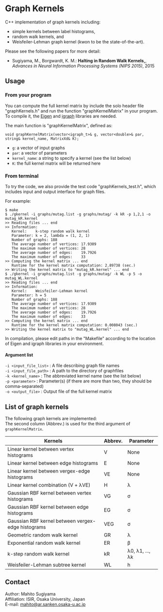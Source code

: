 # Graph Kernels
C++ implementation of graph kernels including:
* simple kernels between label histograms,
* random walk kernels, and
* Weisfeiler-Lehman graph kernel (kwon to be the state-of-the-art).

Please see the following papers for more detail:
* Sugiyama, M., Borgwardt, K. M.: **Halting in Random Walk Kernels,**, *Advances in Neural Information Processing Systems (NIPS 2015)*, 2015

## Usage
### From your program
You can compute the full kernel matrix by include the solo header file "graphKernels.h" and run the function "graphKernelMatrix" in your program.
To compile it, the [Eigen](http://eigen.tuxfamily.org) and [igraph](http://igraph.org/c/) libraries are needed.

The main function is "graphKernelMatrix", defined as:
```
void graphKernelMatrix(vector<igraph_t>& g, vector<double>& par, string& kernel_name, MatrixXd& K);
```
* `g`: a vector of input graphs
* `par`: a vector of parameters
* `kernel_name`: a string to specify a kernel (see the list below)
* `K`: the full kernel matrix will be returned here

### From terminal
To try the code, we also provide the test code "graphKernels_test.h", which includes input and output interface for graph files.

For example:
```
$ make
$ ./gkernel -i graphs/mutag.list -g graphs/mutag/ -k kR -p 1,2,1 -o mutag_kR.kernel
>> Reading files ... end
>> Information:
   Kernel:    k-step random walk kernel
   Parameter: k = 2, lambda = (1, 2, 1)
   Number of graphs: 188
   The average number of vertices: 17.9309
   The maximum number of vertices: 28
   The average number of edges:    19.7926
   The maximum number of edges:    33
>> Computing the kernel matrix ... end
   Runtime for the kernel matrix computation: 2.89738 (sec.)
>> Writing the kernel matrix to "mutag_kR.kernel" ... end
$ ./gkernel -i graphs/mutag.list -g graphs/mutag/ -k WL -p 5 -o mutag_WL.kernel
>> Reading files ... end
>> Information:
   Kernel:    Weisfeiler-Lehman kernel
   Parameter: h = 5
   Number of graphs: 188
   The average number of vertices: 17.9309
   The maximum number of vertices: 28
   The average number of edges:    19.7926
   The maximum number of edges:    33
>> Computing the kernel matrix ... end
   Runtime for the kernel matrix computation: 0.008043 (sec.)
>> Writing the kernel matrix to "mutag_WL.kernel" ... end
```
In compilation, please edit paths in the "Makefile" according to the location of Eigen and igraph libraries in your environment.

#### Argument list

  `-i <input_file_list>` : A file describing graph file names  
  `-i <input_file_path>` : A path to the directory of graphfiles  
  `-k <kernel_name>` : The abbreviated kernel name (see the list below)  
  `-p <parameter>` : Parameter(s) (if there are more than two, they should be comma-separated)  
  `-o <output_file>` : Output file of the full kernel matrix




## List of graph kernels
The following graph kernels are implemented:  
The second column (Abbrev.) is used for the third argument of `graphKernelMatrix`.

Kernels                                            | Abbrev. | Parameter
-------------------------------------------------- | ------- | ---------
Linear kernel between vertex histograms            |       V | None
Linear kernel between edge histograms              |       E | None
Linear kernel between vergex-edge histograms       |      VE | None
Linear kernel combination (V + &#955;VE)           |       H | &#955;
Gaussian RBF kernel between vertex histograms      |      VG | &#963;
Gaussian RBF kernel between edge histograms        |      EG | &#963;
Gaussian RBF kernel between vergex-edge histograms |     VEG | &#963;
Geometric random walk kernel                       |      GR | &#955;
Exponential random walk kernel                     |      ER | &#946;
k-step random walk kernel                          |      kR | &#955;0, &#955;1, ..., &#955;k
Weisfeiler-Lehman subtree kernel                   |      WL | h

## Contact
Author: Mahito Sugiyama  
Affiliation: ISIR, Osaka University, Japan  
E-mail: mahito@ar.sanken.osaka-u.ac.jp
